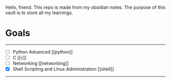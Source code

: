 Hello, friend. This repo is made from my obsidian notes.
The purpose of this vault is to store all my learnings.

# Goals


---
- [ ] Python Advanced [[python]]
- [ ] C [[c]]
- [ ] Networking [[networking]]
- [x] Shell Scripting and Linux Administration [[shell]]
---

